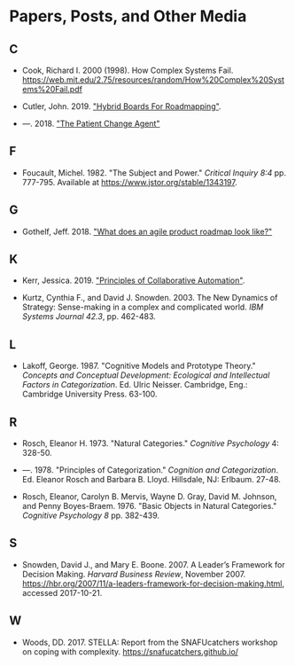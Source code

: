 # Papers, Posts, and Other Media

## C

* <a name="cook-2000"></a> Cook, Richard I. 2000 (1998). How Complex Systems Fail. https://web.mit.edu/2.75/resources/random/How%20Complex%20Systems%20Fail.pdf

* <a name="cutler-2019"></a> Cutler, John. 2019. ["Hybrid Boards For Roadmapping"](https://medium.com/@johnpcutler/hybrid-boards-for-roadmapping-736a0514d3d8).

* <a name="cutler-2018"></a> —. 2018. ["The Patient Change Agent"](https://hackernoon.com/the-patient-change-agent-fd8548f04777)

## F

* <a name="foucault-1982"></a> Foucault, Michel. 1982. "The Subject and Power." _Critical Inquiry 8:4_ pp. 777-795. Available at https://www.jstor.org/stable/1343197.

## G

* <a name="gothelf-2018"></a> Gothelf, Jeff. 2018. ["What does an agile product roadmap look like?"](https://medium.com/@jboogie/what-does-an-agile-product-roadmap-look-like-cf0dbe5be4ef)

## K

* <a name="kerr-2019"></a> Kerr, Jessica. 2019. ["Principles of Collaborative Automation"](https://blog.atomist.com/principles-of-collaborative-automation/).

* <a name="kurtz-snowden-2003"></a> Kurtz, Cynthia F., and David J. Snowden. 2003. The New Dynamics of Strategy: Sense-making in a complex and complicated world. _IBM Systems Journal 42.3_, pp. 462-483.

## L

* <a name="lakoff-1987"></a> Lakoff, George. 1987. "Cognitive Models and Prototype Theory." _Concepts and Conceptual Development: Ecological and Intellectual Factors in Categorization_. Ed. Ulric Neisser. Cambridge, Eng.: Cambridge University Press. 63-100.

## R

* <a name="rosch-1973"></a> Rosch, Eleanor H. 1973. "Natural Categories." _Cognitive Psychology_ 4: 328-50.

* <a name="rosch-1978"></a> —. 1978. "Principles of Categorization." _Cognition and Categorization_. Ed. Eleanor Rosch and Barbara B. Lloyd. Hillsdale, NJ: Erlbaum. 27-48.

* <a name="rosch-mervis-gray-johnson-boyes-braem-1976"></a> Rosch, Eleanor, Carolyn B. Mervis, Wayne D. Gray, David M. Johnson, and Penny Boyes-Braem. 1976. "Basic Objects in Natural Categories." _Cognitive Psychology 8_ pp. 382-439.

## S

* <a name="snowden-boone-2007"></a> Snowden, David J., and Mary E. Boone. 2007. A Leader’s Framework for Decision Making. _Harvard Business Review_, November 2007. https://hbr.org/2007/11/a-leaders-framework-for-decision-making.html, accessed 2017-10-21.

## W

* <a name="woods-2017"></a> Woods, DD. 2017. STELLA: Report from the SNAFUcatchers workshop on coping with complexity. https://snafucatchers.github.io/
